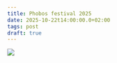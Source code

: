 ```yaml
---
title: Phobos festival 2025
date: 2025-10-22t14:00:00.0+02:00
tags: post
draft: true
---
```




![](/img/phobos2025/IMG_1676.jpeg)
